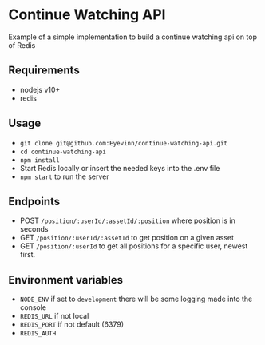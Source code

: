 # Continue Watching API

Example of a simple implementation to build a continue watching api on top of Redis

## Requirements

- nodejs v10+
- redis

## Usage
- `git clone git@github.com:Eyevinn/continue-watching-api.git`
- `cd continue-watching-api`
- `npm install`
- Start Redis locally or insert the needed keys into the .env file
- `npm start` to run the server

## Endpoints

- POST `/position/:userId/:assetId/:position` where position is in seconds
- GET `/position/:userId/:assetId` to get position on a given asset
- GET `/position/:userId` to get all positions for a specific user, newest first.

## Environment variables

- `NODE_ENV` if set to `development` there will be some logging made into the console
- `REDIS_URL` if not local
- `REDIS_PORT` if not default (6379)
- `REDIS_AUTH`
